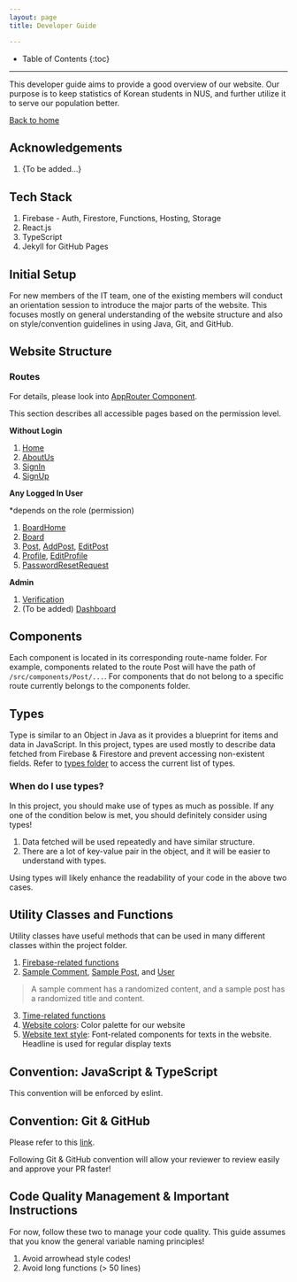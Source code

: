 ```yaml
---
layout: page
title: Developer Guide

---
```


* Table of Contents
{:toc}
-----
This developer guide aims to provide a good overview of our website. Our purpose is to keep statistics of Korean students in NUS, and further utilize it to serve our population better.

[Back to home](./index.md)

## Acknowledgements

1. {To be added...}

## Tech Stack

1. Firebase - Auth, Firestore, Functions, Hosting, Storage
2. React.js
3. TypeScript
4. Jekyll for GitHub Pages

## Initial Setup

For new members of the IT team, one of the existing members will conduct an orientation session to introduce the major parts of the website. This focuses mostly on general understanding of the website structure and also on style/convention guidelines in using Java, Git, and GitHub.

## Website Structure

### Routes

For details, please look into [AppRouter Component](../src/components/AppRouter.tsx).

This section describes all accessible pages based on the permission level.

**Without Login**
1. [Home](../src/routes/Home.tsx)
2. [AboutUs](../src/routes/AboutUs.tsx)
3. [SignIn](../src/routes/SignIn.tsx)
4. [SignUp](../src/routes/SignUp.tsx)

**Any Logged In User**

*depends on the role (permission)

1. [BoardHome](../src/routes/BoardHome.tsx)
2. [Board](../src/routes/Board.tsx)
3. [Post](../src/routes/Post.tsx), [AddPost](../src/routes/AddPost.js), [EditPost](../src/routes/EditPost.js)
4. [Profile](../src/routes/Profile.tsx), [EditProfile](../src/routes/EditProfile.tsx)
5. [PasswordResetRequest](../src/routes/PasswordResetRequest.tsx)

**Admin**

1. [Verification](../src/routes/Verification.tsx)
2. (To be added) [Dashboard](../src/routes/Dashboard.tsx)

## Components

Each component is located in its corresponding route-name folder. For example, components related to the route Post will have the path of `/src/components/Post/...`. For components that do not belong to a specific route currently belongs to the components folder.

## Types

Type is similar to an Object in Java as it provides a blueprint for items and data in JavaScript. In this project, types are used mostly to describe data fetched from Firebase & Firestore and prevent accessing non-existent fields. Refer to [types folder](../src/types) to access the current list of types.

### When do I use types?

In this project, you should make use of types as much as possible. If any one of the condition below is met, you should definitely consider using types!

1. Data fetched will be used repeatedly and have similar structure.
2. There are a lot of key-value pair in the object, and it will be easier to understand with types.

Using types will likely enhance the readability of your code in the above two cases.

## Utility Classes and Functions

Utility classes have useful methods that can be used in many different classes within the project folder. 

1. [Firebase-related functions](../src/utils/firebaseFunctions.ts)
2. [Sample Comment](../src/utils/SampleComment.ts), [Sample Post](../src/utils/SamplePost.ts), and [User](../src/utils/SampleUser.ts)
> A sample comment has a randomized content, and a sample post has a randomized title and content.
3. [Time-related functions](../src/utils/TimeHelper.ts)
4. [Website colors](../src/utils/ThemeColor.ts): Color palette for our website
5. [Website text style](../src/utils/ThemeText.tsx): Font-related components for texts in the website. Headline is used for regular display texts

## Convention: JavaScript & TypeScript

This convention will be enforced by eslint.

## Convention: Git & GitHub

Please refer to this [link](https://se-education.org/guides/conventions/git.html).

Following Git & GitHub convention will allow your reviewer to review easily and approve your PR faster!

## Code Quality Management & Important Instructions

For now, follow these two to manage your code quality. This guide assumes that you know the general variable naming principles!

1. Avoid arrowhead style codes!
2. Avoid long functions (> 50 lines)
